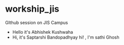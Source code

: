 # workship_jis
GIthub session on JIS Campus
- Hello it's Abhishek Kushwaha 
- Hi, it's Saptarshi Bandopadhyay
hi! , I'm sathi Ghosh
